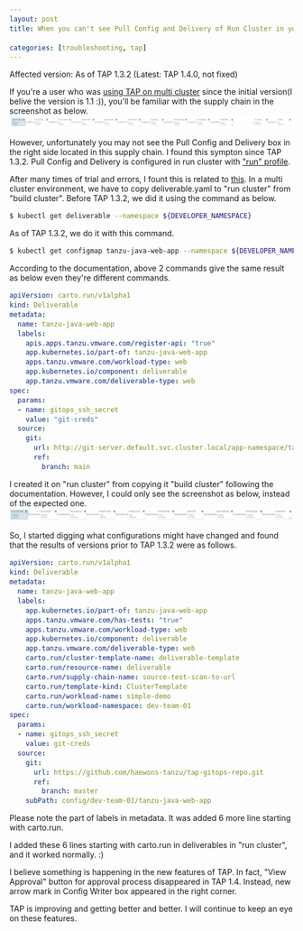 ```yaml
---
layout: post
title: When you can't see Pull Config and Delivery of Run Cluster in your supply chain - as of TAP 1.3.2

categories: [troubleshooting, tap]
---
```


Affected version: As of TAP 1.3.2 (Latest: TAP 1.4.0, not fixed)

If you're a user who was [using TAP on multi cluster](https://docs.vmware.com/en/VMware-Tanzu-Application-Platform/1.4/tap/multicluster-about.html) since the initial version(I belive the version is 1.1 :)), you'll be familiar with the supply chain in the screenshot as below. 
![tap-supply-chian 1](https://raw.githubusercontent.com/haewons-tanzu/haewons-tanzu.github.io/master/static/img/_posts/2023-01-25-tap-deliverables/1.png)

However, unfortunately you may not see the Pull Config and Delivery box in the right side located in this supply chain. I found this sympton since TAP 1.3.2. Pull Config and Delivery is configured in run cluster with ["run" profile](https://docs.vmware.com/en/VMware-Tanzu-Application-Platform/1.4/tap/multicluster-reference-tap-values-run-sample.html).

After many times of trial and errors, I fount this is related to [this](https://docs.vmware.com/en/VMware-Tanzu-Application-Platform/1.3/tap/GUID-multicluster-getting-started.html). In a multi cluster environment, we have to copy deliverable.yaml to "run cluster" from "build cluster". Before TAP 1.3.2, we did it using the command as below.
```bash
$ kubectl get deliverable --namespace ${DEVELOPER_NAMESPACE}
```
As of TAP 1.3.2, we do it with this command.
```bash
$ kubectl get configmap tanzu-java-web-app --namespace ${DEVELOPER_NAMESPACE} -o go-template=' { { .data.deliverable } } '
```
According to the documentation, above 2 commands give the same result as below even they're different commands.
```yaml
apiVersion: carto.run/v1alpha1
kind: Deliverable
metadata:
  name: tanzu-java-web-app
  labels:
    apis.apps.tanzu.vmware.com/register-api: "true"
    app.kubernetes.io/part-of: tanzu-java-web-app
    apps.tanzu.vmware.com/workload-type: web
    app.kubernetes.io/component: deliverable
    app.tanzu.vmware.com/deliverable-type: web
spec:
  params:
  - name: gitops_ssh_secret
    value: "git-creds"
  source:
    git:
      url: http://git-server.default.svc.cluster.local/app-namespace/tanzu-java-web-app
      ref:
        branch: main
```

I created it on "run cluster" from copying it "build cluster" following the documentation. However, I could only see the screenshot as below, instead of the expected one.
![tap-supply-chian 2](https://raw.githubusercontent.com/haewons-tanzu/haewons-tanzu.github.io/master/static/img/_posts/2023-01-25-tap-deliverables/2.png)

So, I started digging what configurations might have changed and found that the results of versions prior to TAP 1.3.2 were as follows.
```yaml
apiVersion: carto.run/v1alpha1
kind: Deliverable
metadata:
  name: tanzu-java-web-app
  labels:
    app.kubernetes.io/part-of: tanzu-java-web-app
    apps.tanzu.vmware.com/has-tests: "true"
    apps.tanzu.vmware.com/workload-type: web
    app.kubernetes.io/component: deliverable
    app.tanzu.vmware.com/deliverable-type: web
    carto.run/cluster-template-name: deliverable-template
    carto.run/resource-name: deliverable
    carto.run/supply-chain-name: source-test-scan-to-url
    carto.run/template-kind: ClusterTemplate
    carto.run/workload-name: simple-demo
    carto.run/workload-namespace: dev-team-01
spec:
  params:
  - name: gitops_ssh_secret
    value: git-creds
  source:
    git:
      url: https://github.com/haewons-tanzu/tap-gitops-repo.git
      ref:
        branch: master
    subPath: config/dev-team-01/tanzu-java-web-app
```

Please note the part of labels in metadata. It was added 6 more line starting with carto.run.

I added these 6 lines starting with carto.run in deliverables in "run cluster", and it worked normally. :)

I believe something is happening in the new features of TAP. In fact, "View Approval" button for approval process disappeared in TAP 1.4. Instead, new arrow mark in Config Writer box appeared in the right corner.

TAP is improving and getting better and better. I will continue to keep an eye on these features.

